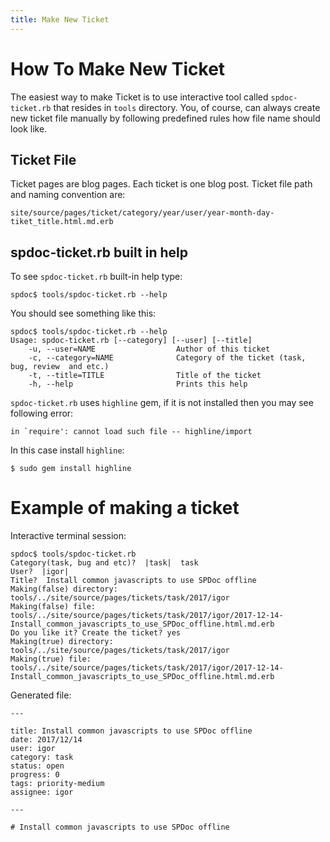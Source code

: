 ```yaml
---
title: Make New Ticket
---
```


# How To Make New Ticket

The easiest way to make Ticket is to use interactive tool called
`spdoc-ticket.rb` that resides in `tools` directory.
You, of course, can always create new ticket file manually
by following predefined rules how file name should look like.

## Ticket File

Ticket pages are blog pages. Each ticket is one blog post.
Ticket file path and naming convention are:


```
site/source/pages/ticket/category/year/user/year-month-day-tiket_title.html.md.erb
```

## spdoc-ticket.rb built in help

To see `spdoc-ticket.rb` built-in help type:

```terminal
spdoc$ tools/spdoc-ticket.rb --help
```

You should see something like this:

```terminal
spdoc$ tools/spdoc-ticket.rb --help 
Usage: spdoc-ticket.rb [--category] [--user] [--title]
    -u, --user=NAME                  Author of this ticket
    -c, --category=NAME              Category of the ticket (task, bug, review  and etc.)
    -t, --title=TITLE                Title of the ticket
    -h, --help                       Prints this help
```

`spdoc-ticket.rb` uses `highline` gem, if it is not installed then you
may see following error:

```
in `require': cannot load such file -- highline/import
```

In this case install `highline`:

```
$ sudo gem install highline
```

# Example of making a ticket

Interactive terminal session:


```terminal
spdoc$ tools/spdoc-ticket.rb 
Category(task, bug and etc)?  |task|  task
User?  |igor|  
Title?  Install common javascripts to use SPDoc offline
Making(false) directory: tools/../site/source/pages/tickets/task/2017/igor
Making(false) file: tools/../site/source/pages/tickets/task/2017/igor/2017-12-14-Install_common_javascripts_to_use_SPDoc_offline.html.md.erb
Do you like it? Create the ticket? yes
Making(true) directory: tools/../site/source/pages/tickets/task/2017/igor
Making(true) file: tools/../site/source/pages/tickets/task/2017/igor/2017-12-14-Install_common_javascripts_to_use_SPDoc_offline.html.md.erb
```

Generated file:


```
---

title: Install common javascripts to use SPDoc offline
date: 2017/12/14
user: igor
category: task
status: open
progress: 0
tags: priority-medium
assignee: igor

---

# Install common javascripts to use SPDoc offline
```


